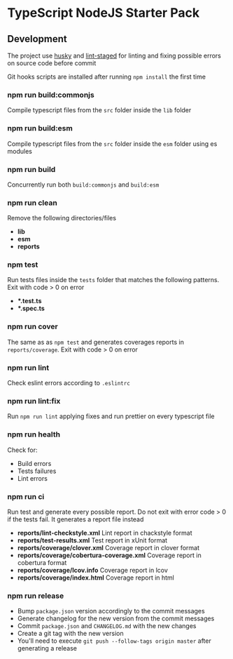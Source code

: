 # TypeScript NodeJS Starter Pack

## Development

The project use [husky](https://github.com/typicode/husky) and
[lint-staged](https://github.com/okonet/lint-staged) for linting and fixing possible errors on
source code before commit

Git hooks scripts are installed after running `npm install` the first time

### npm run build:commonjs

Compile typescript files from the `src` folder inside the `lib` folder

### npm run build:esm

Compile typescript files from the `src` folder inside the `esm` folder using es modules

### npm run build

Concurrently run both `build:commonjs` and `build:esm`

### npm run clean

Remove the following directories/files

- **lib**
- **esm**
- **reports**

### npm test

Run tests files inside the `tests` folder that matches the following patterns. Exit with code > 0 on
error

- **\*.test.ts**
- **\*.spec.ts**

### npm run cover

The same as as `npm test` and generates coverages reports in `reports/coverage`. Exit with code > 0
on error

### npm run lint

Check eslint errors according to `.eslintrc`

### npm run lint:fix

Run `npm run lint` applying fixes and run prettier on every typescript file

### npm run health

Check for:

- Build errors
- Tests failures
- Lint errors

### npm run ci

Run test and generate every possible report. Do not exit with error code > 0 if the tests fail. It
generates a report file instead

- **reports/lint-checkstyle.xml** Lint report in chackstyle format
- **reports/test-results.xml** Test report in xUnit format
- **reports/coverage/clover.xml** Coverage report in clover format
- **reports/coverage/cobertura-coverage.xml** Coverage report in cobertura format
- **reports/coverage/lcov.info** Coverage report in lcov
- **reports/coverage/index.html** Coverage report in html

### npm run release

- Bump `package.json` version accordingly to the commit messages
- Generate changelog for the new version from the commit messages
- Commit `package.json` and `CHANGELOG.md` with the new changes
- Create a git tag with the new version
- You'll need to execute `git push --follow-tags origin master` after generating a release
